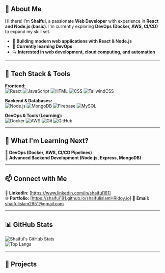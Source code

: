 ## **👋 About Me**  
Hi there! I'm **Shaiful**, a passionate **Web Developer** with experience in **React and Node.js (basic)**. I'm currently exploring **DevOps (Docker, AWS, CI/CD)** to expand my skill set.  

- 🚀 **Building modern web applications with React & Node.js**  
- 🎯 **Currently learning DevOps**  
- 🔍 **Interested in web development, cloud computing, and automation**  

---

## **🔧 Tech Stack & Tools**  
**Frontend:**  
![React](https://img.shields.io/badge/React-20232A?style=flat&logo=react) ![JavaScript](https://img.shields.io/badge/JavaScript-F7DF1E?style=flat&logo=javascript) ![HTML](https://img.shields.io/badge/HTML5-E34F26?style=flat&logo=html5) ![CSS](https://img.shields.io/badge/CSS3-1572B6?style=flat&logo=css3) ![TailwindCSS](https://img.shields.io/badge/TailwindCSS-38B2AC?style=flat&logo=tailwind-css)  

**Backend & Databases:**  
![Node.js](https://img.shields.io/badge/Node.js-43853D?style=flat&logo=node.js) ![MongoDB](https://img.shields.io/badge/MongoDB-4EA94B?style=flat&logo=mongodb) ![Firebase](https://img.shields.io/badge/Firebase-FFCA28?style=flat&logo=firebase) ![MySQL](https://img.shields.io/badge/MySQL-4479A1?style=flat&logo=mysql)  

**DevOps & Tools (Learning):**  
![Docker](https://img.shields.io/badge/Docker-2496ED?style=flat&logo=docker) ![AWS](https://img.shields.io/badge/AWS-232F3E?style=flat&logo=amazon-aws) ![Git](https://img.shields.io/badge/Git-F05032?style=flat&logo=git) ![GitHub](https://img.shields.io/badge/GitHub-181717?style=flat&logo=github)  

---


## **🎯 What I'm Learning Next?**  
📌 **DevOps (Docker, AWS, CI/CD Pipelines)**  
📌 **Advanced Backend Development (Node.js, Express, MongoDB)**  

---

## **📫 Connect with Me**  
💼 **LinkedIn:** [https://www.linkedin.com/in/shaiful191]  
🌐 **Portfolio:** [https://shaiful191.github.io/shaifulislamHRidoy.io] 
📩 **Email:** shaifulislam2651@gmail.com 

---

## **📊 GitHub Stats**  
![Shaiful's GitHub Stats](https://github-readme-stats.vercel.app/api?username=Shaiful191&show_icons=true&theme=tokyonight)  
![Top Langs](https://github-readme-stats.vercel.app/api/top-langs/?username=Shaiful191&layout=compact&theme=tokyonight)  

---
## **🚀 Projects**    

